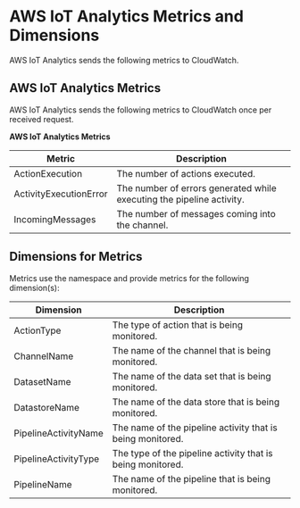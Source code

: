 # AWS IoT Analytics Metrics and Dimensions<a name="ita-metricscollected"></a>

AWS IoT Analytics sends the following metrics to CloudWatch\.

## AWS IoT Analytics Metrics<a name="aws-iot-analytics-metrics"></a>

AWS IoT Analytics sends the following metrics to CloudWatch once per received request\.


**AWS IoT Analytics Metrics**  

| Metric | Description | 
| --- | --- | 
|  ActionExecution  |  The number of actions executed\.  | 
|  ActivityExecutionError  |  The number of errors generated while executing the pipeline activity\.  | 
|  IncomingMessages  |  The number of messages coming into the channel\.  | 

## Dimensions for Metrics<a name="aws-iot-analytics-metricdimensions"></a>

Metrics use the namespace and provide metrics for the following dimension\(s\):


| Dimension | Description | 
| --- | --- | 
| ActionType |  The type of action that is being monitored\.  | 
| ChannelName |  The name of the channel that is being monitored\.  | 
| DatasetName |  The name of the data set that is being monitored\.  | 
| DatastoreName |  The name of the data store that is being monitored\.  | 
| PipelineActivityName |  The name of the pipeline activity that is being monitored\.  | 
| PipelineActivityType |  The type of the pipeline activity that is being monitored\.  | 
| PipelineName |  The name of the pipeline that is being monitored\.  | 